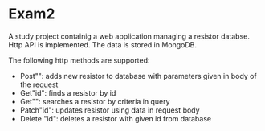 # Exam2
A study project containig a web application managing a resistor databse.
Http API is implemented. The data is stored in MongoDB.

The following http methods are supported:
- Post"": adds new resistor to database with parameters given in body of the request
- Get"id": finds a resistor by id
- Get"": searches a resistor by criteria in query
- Patch"id": updates resistor using data in request body
- Delete "id": deletes a resistor with given id from database
